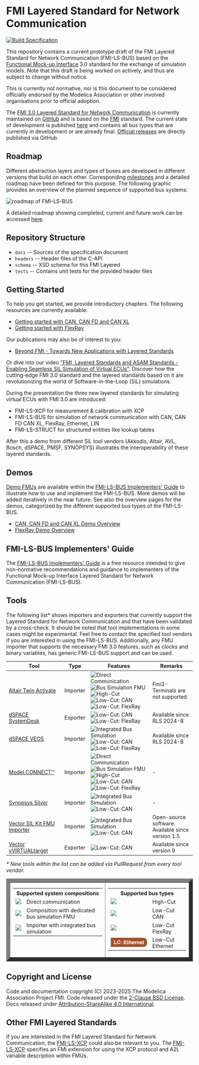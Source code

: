 # FMI Layered Standard for Network Communication

[![Build Specification](https://github.com/modelica/fmi-ls-bus/actions/workflows/build-ls-bus.yml/badge.svg)](https://github.com/modelica/fmi-ls-bus/actions/workflows/build-ls-bus.yml)

This repository contains a current prototype draft of the FMI Layered
Standard for Network Communication (FMI-LS-BUS) based on the
[Functional Mock-up Interface][FMI] 3.0 standard for the exchange of
simulation models. Note that this draft is being worked on actively,
and thus are subject to change without notice.

This is currently not normative, nor is this document to be considered
officially endorsed by the Modelica Association or other involved
organisations prior to official adoption.

The [FMI 3.0 Layered Standard for Network Communication][spec] is currently
maintained on [GitHub][githubspec] and is based on the [FMI][] standard.
The current state of development is published [here][spec] and
contains all bus types that are currently in development or are already final.
[Official releases][releases] are directly published via GitHub.

## Roadmap

Different abstraction layers and types of buses are developed in different versions that build on each other.
Corresponding [milestones][milestones] and a detailed roadmap have
been defined for this purpose.
The following graphic provides an overview of the planned sequence of supported bus systems:

![roadmap of FMI-LS-BUS](roadmap_overview.svg)

A detailed roadmap showing completed, current and future work can be accessed [here][roadmap].

## Repository Structure

- `docs` -- Sources of the specification document
- `headers` -- Header files of the C-API
- `schema` -- XSD schema for this FMI Layered
- `tests` -- Contains unit tests for the provided header files

## Getting Started

To help you get started, we provide introductory chapters.
The following resources are currently available:

- [Getting started with CAN, CAN FD and CAN XL]
- [Getting started with FlexRay]

Our publications may also be of interest to you:

- [Beyond FMI - Towards New Applications with Layered Standards]

Or dive into our video ["FMI, Layered Standards and ASAM Standards - Enabling Seamless SiL Simulation of Virtual ECUs"](https://www.youtube.com/watch?v=KzzKRa3jORs).
Discover how the cutting-edge FMI 3.0 standard and the layered standards based on it are revolutionizing the world of Software-in-the-Loop (SiL) simulations.

During the presentation the three new layered standards for simulating virtual ECUs with FMI 3.0 are introduced:

- FMI-LS-XCP for measurement & calibration with XCP
- FMI-LS-BUS for simulation of network communication with CAN, CAN FD CAN XL, FlexRay, Ethernet, LIN
- FMI-LS-STRUCT for structured entities like lookup tables

After this a demo from different SiL tool vendors (Akkodis, Altair, AVL, Bosch, dSPACE, PMSF, SYNOPSYS) illustrates the interoperability of these layered standards.

## Demos

[Demo FMUs] are available within the [FMI-LS-BUS Implementers' Guide] to illustrate how to use and implement the FMI-LS-BUS.
More demos will be added iteratively in the near future.
See also the overview pages for the demos, categorized by the different supported bus types of the FMI-LS-BUS.

- [CAN, CAN FD and CAN XL Demo Overview]
- [FlexRay Demo Overview]

## FMI-LS-BUS Implementers' Guide

The [FMI-LS-BUS Implementers' Guide] is a free resource intended to give non-normative recommendations and guidance to implementers of the Functional Mock-up Interface Layered Standard for Network Communication (FMI-LS-BUS).

## Tools

The following list* shows importers and exporters that currently support the Layered Standard for Network Communication and that have been validated by a cross-check.
It should be noted that tool implementations in some cases might be experimental.
Feel free to contact the specified tool vendors if you are interested in using the FMI-LS-BUS.
Additionally, any FMU importer that supports the necessary FMI 3.0 features, such as clocks and binary variables, has generic FMI-LS-BUS support and can be used.

|Tool|Type|Features|Remarks
|---|---|---|---|
[Altair Twin Activate](https://www.altair.com/twin-activate/)|Importer|![Direct Communication](landingpage/DC.svg) ![Bus Simulation FMU](landingpage/BSF.svg) <br> ![High-Cut](landingpage/HC.svg) ![Low-Cut: CAN](landingpage/LC_CAN.svg) ![Low-Cut: FlexRay](landingpage/LC_FR.svg)|Fmi3-Terminals are not supported
[dSPACE SystemDesk](https://www.dspace.com/en/pub/home/products/sw/system_architecture_software/systemdesk.cfm)|Exporter|![Low-Cut: CAN](landingpage/LC_CAN.svg) ![Low-Cut: FlexRay](landingpage/LC_FR.svg)|Available since RLS 2024-B
[dSPACE VEOS](https://www.dspace.com/en/pub/home/products/sw/simulation_software/veos.cfm)|Importer|![Integrated Bus Simulation](landingpage/IBS.svg) <br> ![Low-Cut: CAN](landingpage/LC_CAN.svg) ![Low-Cut: FlexRay](landingpage/LC_FR.svg)|Available since RLS 2024-B
[Model.CONNECT&trade;](https://www.avl.com/de-at/simulation-solutions/software-offering/simulation-tools-a-z/modelconnect)|Importer|![Direct Communication](landingpage/DC.svg) ![Bus Simulation FMU](landingpage/BSF.svg) <br> ![High-Cut](landingpage/HC.svg) ![Low-Cut: CAN](landingpage/LC_CAN.svg) ![Low-Cut: FlexRay](landingpage/LC_FR.svg)|-
[Synopsys Silver](https://www.synopsys.com/verification/virtual-prototyping/silver.html)|Importer|![Integrated Bus Simulation](landingpage/IBS.svg) <br> ![Low-Cut: CAN](landingpage/LC_CAN.svg)|-
[Vector SIL Kit FMU Importer](https://github.com/vectorgrp/sil-kit-fmu-importer)|Importer|![Integrated Bus Simulation](landingpage/IBS.svg) <br> ![Low-Cut: CAN](landingpage/LC_CAN.svg)|Open-source software. <br>Available since version 1.5
[Vector vVIRTUALtarget](https://www.vector.com/at/en/products/products-a-z/software/vvirtualtarget/)|Exporter|![Low-Cut: CAN](landingpage/LC_CAN.svg)|Available since version 9

_* New tools within the list can be added via PullRequest from every tool vendor._

<table border="10">
  <tr>
    <td valign=top>
      <table>
        <tr>
          <th colspan="2">Supported system compositions</td>
        </tr>
        <tr>
          <td><img src="landingpage/DC.svg"/></td>
          <td>Direct communication</td>
        </tr>
        <tr>
          <td><img src="landingpage/BSF.svg"/></td>
          <td>Composition with dedicated bus simulation FMU</td>
        </tr>
        <tr>
          <td><img src="landingpage/IBS.svg"/></td>
          <td>Importer with integrated bus simulation</td>
        </tr>
      </table>
    </td>
    <td valign=top>
      <table>
        <tr>
          <th colspan="2">Supported bus types</td>
        </tr>
        <tr>
          <td><img src="landingpage/HC.svg"/></td>
          <td>High-Cut</td>
        </tr>
        <tr>
          <td><img src="landingpage/LC_CAN.svg"/></td>
          <td>Low-Cut CAN</td>
        </tr>
        <tr>
          <td><img src="landingpage/LC_FR.svg"/></td>
          <td>Low-Cut FlexRay</td>
        </tr>
        <tr>
          <td><img src="landingpage/LC_Ethernet.svg"/></td>
          <td>Low-Cut Ethernet</td>
        </tr>
      </table>
    </tr>
  </td>
</table>










## Copyright and License

Code and documentation copyright (C) 2023-2025 The Modelica Association Project FMI.
Code released under the [2-Clause BSD License].
Docs released under [Attribution-ShareAlike 4.0 International].

## Other FMI Layered Standards

If you are interested in the FMI Layered Standard for Network Communication, the [FMI-LS-XCP] could also be relevant to you.
The [FMI-LS-XCP] specifies an FMI extension for using the XCP protocol and A2L variable description within FMUs.

[FMI]: https://fmi-standard.org/
[FMI-LS-XCP]: https://github.com/modelica/fmi-ls-xcp
[Demo FMUs]: https://github.com/modelica/fmi-guides/tree/main/ls-bus-guide/demos
[2-Clause BSD License]: https://opensource.org/licenses/BSD-2-Clause
[Attribution-ShareAlike 4.0 International]: https://creativecommons.org/licenses/by-sa/4.0/
[githubspec]: docs/index.adoc
[roadmap]: https://raw.githubusercontent.com/modelica/fmi-ls-bus/main/roadmap.svg
[spec]: https://modelica.github.io/fmi-ls-bus/main/
[milestones]: https://github.com/modelica/fmi-ls-bus/milestones?direction=asc&sort=title&state=open
[releases]: https://github.com/modelica/fmi-ls-bus/releases
[FMI-LS-BUS Implementers' Guide]: https://modelica.github.io/fmi-guides/main/ls-bus-guide/
[Getting started with CAN, CAN FD and CAN XL]: https://modelica.github.io/fmi-guides/main/ls-bus-guide/#low-cut-can-getting-started-with-can
[Getting started with FlexRay]: https://modelica.github.io/fmi-guides/main/ls-bus-guide/#low-cut-flexray-getting-started-with-flexray
[CAN, CAN FD and CAN XL Demo Overview]: https://modelica.github.io/fmi-guides/main/ls-bus-guide/#low-cut-can-demos
[FlexRay Demo Overview]: https://modelica.github.io/fmi-guides/main/ls-bus-guide/#low-cut-flexray-demos
[Beyond FMI - Towards New Applications with Layered Standards]: https://ecp.ep.liu.se/index.php/modelica/article/view/947
